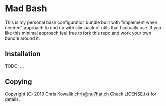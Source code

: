 # Mad Bash

This is my personal bash configuration bundle built with "implement when needed" approach to
end up with slim pack of utils that I actually use. If you like this minimal approach feel
free to fork this repo and work your own bundle around it.

## Installation

TODO: ...

## Copying

Copyright (C) 2013 Chris Kowalik <chris@nu7hat.ch>
Check LICENSE.txt for details.
